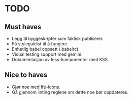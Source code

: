 # TODO

## Must haves

* Legg til byggeskripter som faktisk publiserer.
* Få styleguidist til å fungere.
* Enhetlig babel oppsett (.babelrc).
* Visual testing support med gemini.
* Dokumentasjon av less-komponenter med KSS.


## Nice to haves

* Gjør noe med ffe-icons.
* Gå gjennom linting reglene om dette noe bør oppdateres.
